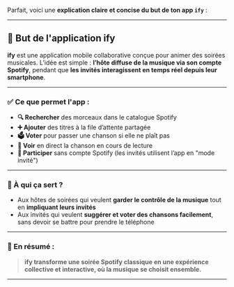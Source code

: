 Parfait, voici une **explication claire et concise du but de ton app `ify`** :

---

## 🎯 But de l'application **ify**

**ify** est une application mobile collaborative conçue pour animer des soirées musicales.
L’idée est simple : **l’hôte diffuse de la musique via son compte Spotify**, pendant que **les invités interagissent en temps réel depuis leur smartphone**.

---

### ✅ Ce que permet l'app :

* **🔍 Rechercher** des morceaux dans le catalogue Spotify
* **➕ Ajouter** des titres à la file d’attente partagée
* **🗳️ Voter** pour passer une chanson si elle ne plaît pas
* **🎵 Voir** en direct la chanson en cours de lecture
* **🤳 Participer** sans compte Spotify (les invités utilisent l’app en "mode invité")

---

### 📱 À qui ça sert ?

* Aux hôtes de soirées qui veulent **garder le contrôle de la musique** tout en **impliquant leurs invités**
* Aux invités qui veulent **suggérer et voter des chansons facilement**, sans devoir se battre pour prendre le téléphone

---

### 🧠 En résumé :

> **ify transforme une soirée Spotify classique en une expérience collective et interactive, où la musique se choisit ensemble.**

---
